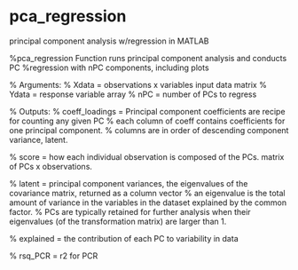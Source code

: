 # pca_regression
principal component analysis w/regression in MATLAB


%pca_regression Function runs principal component analysis and conducts PC
%regression with nPC components, including plots


%   Arguments:
%   Xdata = observations x variables input data matrix
%   Ydata = response variable array
%   nPC = number of PCs to regress



%   Outputs:
%   coeff_loadings = Principal component coefficients are recipe for counting any given PC
%       each column of coeff contains coefficients for one principal component.
%       columns are in order of descending component variance, latent.


%   score = how each individual observation is composed of the PCs. matrix of PCs x observations.


%   latent = principal component variances, the eigenvalues of the covariance matrix, returned as a column vector
%       an eigenvalue is the total amount of variance in the variables in the dataset explained by the common factor.
%       PCs are typically retained for further analysis when their eigenvalues (of the transformation matrix) are larger than 1.


%   explained = the contribution of each PC to variability in data


%   rsq_PCR = r2 for PCR
